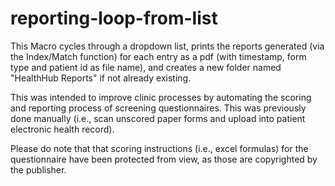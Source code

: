 # reporting-loop-from-list
This Macro cycles through a dropdown list, prints the reports generated (via the Index/Match function) for each entry as a pdf (with timestamp, form type and patient id as file name), and creates a new folder named "HealthHub Reports" if not already existing.

This was intended to improve clinic processes by automating the scoring and reporting process of screening questionnaires.
This was previously done manually (i.e., scan unscored paper forms and upload into patient electronic health record).

Please do note that that scoring instructions (i.e., excel formulas) for the questionnaire have been protected from view, as those are copyrighted by the publisher.
